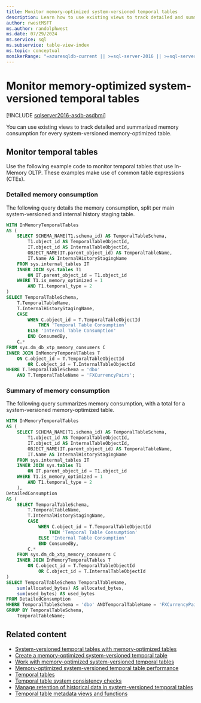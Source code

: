 ```yaml
---
title: Monitor memory-optimized system-versioned temporal tables
description: Learn how to use existing views to track detailed and summarized memory consumption for every system-versioned memory-optimized table.
author: rwestMSFT
ms.author: randolphwest
ms.date: 07/29/2024
ms.service: sql
ms.subservice: table-view-index
ms.topic: conceptual
monikerRange: "=azuresqldb-current || >=sql-server-2016 || >=sql-server-linux-2017 || =azuresqldb-mi-current"
---
```

# Monitor memory-optimized system-versioned temporal tables

[!INCLUDE [sqlserver2016-asdb-asdbmi](../../includes/applies-to-version/sqlserver2016-asdb-asdbmi.md)]

You can use existing views to track detailed and summarized memory consumption for every system-versioned memory-optimized table.

## Monitor temporal tables

Use the following example code to monitor temporal tables that use In-Memory OLTP. These examples make use of common table expressions (CTEs).

### Detailed memory consumption

The following query details the memory consumption, split per main system-versioned and internal history staging table.

```sql
WITH InMemoryTemporalTables
AS (
    SELECT SCHEMA_NAME(T1.schema_id) AS TemporalTableSchema,
        T1.object_id AS TemporalTableObjectId,
        IT.object_id AS InternalTableObjectId,
        OBJECT_NAME(IT.parent_object_id) AS TemporalTableName,
        IT.Name AS InternalHistoryStagingName
    FROM sys.internal_tables IT
    INNER JOIN sys.tables T1
        ON IT.parent_object_id = T1.object_id
    WHERE T1.is_memory_optimized = 1
        AND T1.temporal_type = 2
)
SELECT TemporalTableSchema,
    T.TemporalTableName,
    T.InternalHistoryStagingName,
    CASE 
        WHEN C.object_id = T.TemporalTableObjectId
            THEN 'Temporal Table Consumption'
        ELSE 'Internal Table Consumption'
        END ConsumedBy,
    C.*
FROM sys.dm_db_xtp_memory_consumers C
INNER JOIN InMemoryTemporalTables T
    ON C.object_id = T.TemporalTableObjectId
        OR C.object_id = T.InternalTableObjectId
WHERE T.TemporalTableSchema = 'dbo'
    AND T.TemporalTableName = 'FXCurrencyPairs';
```

### Summary of memory consumption

The following query summarizes memory consumption, with a total for a system-versioned memory-optimized table.

```sql
WITH InMemoryTemporalTables
AS (
    SELECT SCHEMA_NAME(T1.schema_id) AS TemporalTableSchema,
        T1.object_id AS TemporalTableObjectId,
        IT.object_id AS InternalTableObjectId,
        OBJECT_NAME(IT.parent_object_id) AS TemporalTableName,
        IT.Name AS InternalHistoryStagingName
    FROM sys.internal_tables IT
    INNER JOIN sys.tables T1
        ON IT.parent_object_id = T1.object_id
    WHERE T1.is_memory_optimized = 1
        AND T1.temporal_type = 2
    ),
DetailedConsumption
AS (
    SELECT TemporalTableSchema,
        T.TemporalTableName,
        T.InternalHistoryStagingName,
        CASE 
            WHEN C.object_id = T.TemporalTableObjectId
                THEN 'Temporal Table Consumption'
            ELSE 'Internal Table Consumption'
            END ConsumedBy,
        C.*
    FROM sys.dm_db_xtp_memory_consumers C
    INNER JOIN InMemoryTemporalTables T
        ON C.object_id = T.TemporalTableObjectId
            OR C.object_id = T.InternalTableObjectId
)
SELECT TemporalTableSchema TemporalTableName,
    sum(allocated_bytes) AS allocated_bytes,
    sum(used_bytes) AS used_bytes
FROM DetailedConsumption
WHERE TemporalTableSchema = 'dbo' ANDTemporalTableName = 'FXCurrencyPairs'
GROUP BY TemporalTableSchema,
    TemporalTableName;
```

## Related content

- [System-versioned temporal tables with memory-optimized tables](system-versioned-temporal-tables-with-memory-optimized-tables.md)
- [Create a memory-optimized system-versioned temporal table](creating-a-memory-optimized-system-versioned-temporal-table.md)
- [Work with memory-optimized system-versioned temporal tables](working-with-memory-optimized-system-versioned-temporal-tables.md)
- [Memory-optimized system-versioned temporal table performance](memory-optimized-system-versioned-temporal-tables-performance.md)
- [Temporal tables](temporal-tables.md)
- [Temporal table system consistency checks](temporal-table-system-consistency-checks.md)
- [Manage retention of historical data in system-versioned temporal tables](manage-retention-of-historical-data-in-system-versioned-temporal-tables.md)
- [Temporal table metadata views and functions](temporal-table-metadata-views-and-functions.md)

